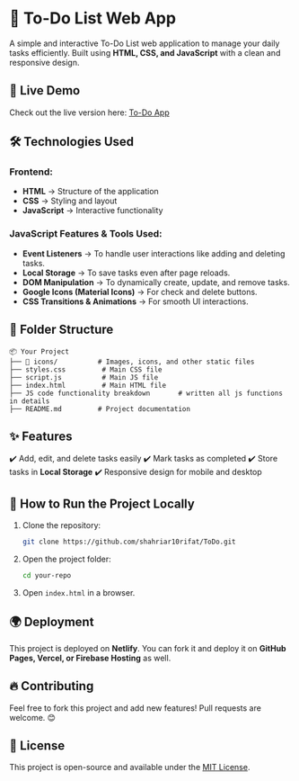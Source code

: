 # 📌 To-Do List Web App

A simple and interactive To-Do List web application to manage your daily tasks efficiently. Built using **HTML, CSS, and JavaScript** with a clean and responsive design.

## 🚀 Live Demo
Check out the live version here: [To-Do App](https://grand-maamoul-28ecd2.netlify.app/)

## 🛠️ Technologies Used
### **Frontend:**
- **HTML** → Structure of the application
- **CSS** → Styling and layout
- **JavaScript** → Interactive functionality

### **JavaScript Features & Tools Used:**
- **Event Listeners** → To handle user interactions like adding and deleting tasks.
- **Local Storage** → To save tasks even after page reloads.
- **DOM Manipulation** → To dynamically create, update, and remove tasks.
- **Google Icons (Material Icons)** → For check and delete buttons.
- **CSS Transitions & Animations** → For smooth UI interactions.

## 📂 Folder Structure
```
📦 Your Project
├── 📁 icons/          # Images, icons, and other static files
├── styles.css         # Main CSS file
├── script.js          # Main JS file
├── index.html         # Main HTML file
├── JS code functionality breakdown       # written all js functions in details
├── README.md         # Project documentation
```

## ✨ Features
✔️ Add, edit, and delete tasks easily
✔️ Mark tasks as completed
✔️ Store tasks in **Local Storage**
✔️ Responsive design for mobile and desktop

## 📜 How to Run the Project Locally
1. Clone the repository:
   ```sh
   git clone https://github.com/shahriar10rifat/ToDo.git
   ```
2. Open the project folder:
   ```sh
   cd your-repo
   ```
3. Open `index.html` in a browser.

## 🌍 Deployment
This project is deployed on **Netlify**. You can fork it and deploy it on **GitHub Pages, Vercel, or Firebase Hosting** as well.

## 🔥 Contributing
Feel free to fork this project and add new features! Pull requests are welcome. 😊

## 📜 License
This project is open-source and available under the [MIT License](LICENSE).

